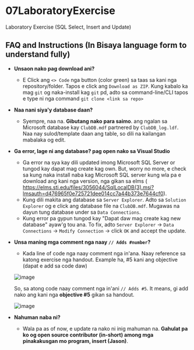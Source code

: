 # 07LaboratoryExercise
Laboratory Exercise (SQL Select, Insert and Update)

## FAQ and Instructions (In Bisaya language form to understand fully)
- **Unsaon nako pag download ani?**
  - E Click ang `<> Code` nga button (color green) sa taas sa kani nga repository/folder. Tapos e click ang `Download as ZIP`. Kung kabalo ka mag `git` og naka-install kag `git` pd, adto sa command-line/CLI tapos e type ni nga command `git clone <link sa repo>`
- **Naa nani siya'y database daan?**
  - Syempre, naa na. **Gibutang nako para saimo**. ang ngalan sa Microsoft database kay `ClubDB.mdf` partnered by `ClubDB_log.ldf`. Naa nay sulod/template daan ang table, so dili na kailangan mabalaka og edit.
- **Ga error, lage ni ang database? pag open nako sa Visual Studio**
  - Ga error na sya kay dili updated imong Microsoft SQL Server or tungod kay dapat mag create kag own. But, worry no more, e check sa kung naka install naba kag Microsoft SQL server kung wla pa e download ang kani nga version, nga gikan sa elms ( https://elms.sti.edu/files/3056044/SqlLocalDB(3).msi?lmsauth=d476965f0e725721dee014cc7a44b373e7644cf0). 
  - Kung dili makita ang database sa `Server Explorer`. Adto sa `Solution Explorer` og e click ang database file na `ClubDB.mdf`. Mugawas na dayun tung database under sa `Data Connections`.
  - Kung error pa gypun tungod kay "Dapat daw mag create kag new database" ayaw'g tou ana. To fix, adto `Server Explorer` -> `Data Connections` -> `Modify Connection` -> click `OK` and accept the update.
- **Unsa maning mga comment nga naay `// Adds #number`?**
  - Kada line of code nga naay comment nga in'ana. Naay reference sa katong exercise nga handout. Example ha, #5 kani ang objective (dapat e add sa code daw)
  
  ![image](https://user-images.githubusercontent.com/63575947/211796534-c873842c-9322-49da-8de0-b56def720091.png)
  
  So, sa atong code naay comment nga in'ani `// Adds #5`. It means, gi add nako ang kani nga **objective #5** gikan sa handout.
  
  ![image](https://user-images.githubusercontent.com/63575947/211796943-691ac841-029c-4ab6-9254-d53c6b673b03.png)
- **Nahuman naba ni?**
  - Wala pa as of now, e update ra nako ni inig mahuman na. **Gahulat pa ko og open source contributor (in-short) among mga pinakakusgan mo program, insert (Jason)**. 
